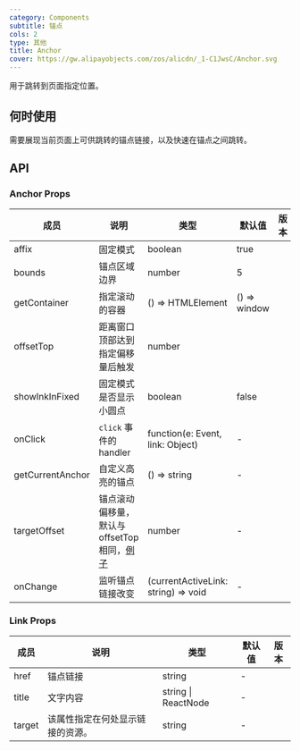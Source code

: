 ```yaml
---
category: Components
subtitle: 锚点
cols: 2
type: 其他
title: Anchor
cover: https://gw.alipayobjects.com/zos/alicdn/_1-C1JwsC/Anchor.svg
---
```


用于跳转到页面指定位置。

## 何时使用

需要展现当前页面上可供跳转的锚点链接，以及快速在锚点之间跳转。

## API

### Anchor Props

| 成员 | 说明 | 类型 | 默认值 | 版本 |
| --- | --- | --- | --- | --- |
| affix | 固定模式 | boolean | true |  |
| bounds | 锚点区域边界 | number | 5 |  |
| getContainer | 指定滚动的容器 | () => HTMLElement | () => window |  |
| offsetTop | 距离窗口顶部达到指定偏移量后触发 | number |  |  |
| showInkInFixed | 固定模式是否显示小圆点 | boolean | false |  |
| onClick | `click` 事件的 handler | function(e: Event, link: Object) | - |  |
| getCurrentAnchor | 自定义高亮的锚点 | () => string | - |  |
| targetOffset | 锚点滚动偏移量，默认与 offsetTop 相同，[例子](#components-anchor-demo-targetOffset) | number | - |  |
| onChange | 监听锚点链接改变 | (currentActiveLink: string) => void | - |  |

### Link Props

| 成员   | 说明                             | 类型                | 默认值 | 版本 |
| ------ | -------------------------------- | ------------------- | ------ | ---- |
| href   | 锚点链接                         | string              | -      |      |
| title  | 文字内容                         | string \| ReactNode | -      |      |
| target | 该属性指定在何处显示链接的资源。 | string              | -      |      |
